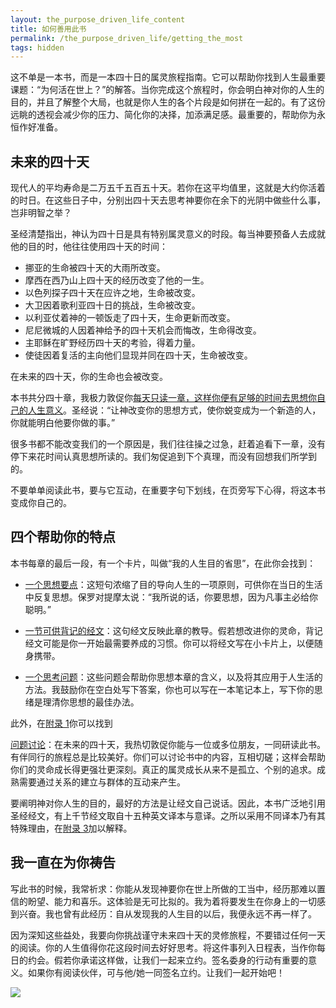 ```yaml
---
layout: the_purpose_driven_life_content
title: 如何善用此书
permalink: /the_purpose_driven_life/getting_the_most
tags: hidden
---
```


<p class="first">这不单是一本书，而是一本四十日的属灵旅程指南。它可以帮助你找到人生最重要课题：“为何活在世上？”的解答。当你完成这个旅程时，你会明白神对你的人生的目的，并且了解整个大局，也就是你人生的各个片段是如何拼在一起的。有了这份远眺的透视会减少你的压力、简化你的决择，加添满足感。最重要的，帮助你为永恒作好准备。</p>

## 未来的四十天

现代人的平均寿命是二万五千五百五十天。若你在这平均值里，这就是大约你活着的时日。在这些日子中，分别出四十天去思考神要你在余下的光阴中做些什么事，岂非明智之举？

圣经清楚指出，神认为四十日是具有特别属灵意义的时段。每当神要预备人去成就他的目的时，他往往使用四十天的时间：

- 挪亚的生命被四十天的大雨所改变。
- 摩西在西乃山上四十天的经历改变了他的一生。
- 以色列探子四十天在应许之地，生命被改变。
- 大卫因着歌利亚四十日的挑战，生命被改变。
- 以利亚仗着神的一顿饭走了四十天，生命更新而改变。
- 尼尼微城的人因着神给予的四十天机会而悔改，生命得改变。
- 主耶稣在旷野经历四十天的考验，得着力量。
- 使徒因着复活的主向他们显现并同在四十天，生命被改变。

在未来的四十天，你的生命也会被改变。

本书共分四十章，我极力敦促你<u>每天只读一章，这样你便有足够的时间去思想你自己的人生意义</u>。圣经说：“<sp>让神改变你的思想方式，使你蜕变成为一个新造的人，你就能明白他要你做的事。</sp>”

很多书都不能改变我们的一个原因是，我们往往操之过急，赶着追看下一章，没有停下来花时间认真思想所读的。我们匆促追到下个真理，而没有回想我们所学到的。

不要单单阅读此书，要与它互动，在重要字句下划线，在页旁写下心得，将这本书变成你自己的。

## 四个帮助你的特点

本书每章的最后一段，有一个卡片，叫做“我的人生目的省思”，在此你会找到：

- <u>一个思想要点</u>：这短句浓缩了目的导向人生的一项原则，可供你在当日的生活中反复思想。保罗对提摩太说：“<sp>我所说的话，你要思想，因为凡事主必给你聪明。<sp>”

- <u>一节可供背记的经文</u>：这句经文反映此章的教导。假若想改进你的灵命，背记经文可能是你一开始最需要养成的习惯。你可以将经文写在小卡片上，以便随身携带。

- <u>一个思考问题</u>：这些问题会帮助你思想本章的含义，以及将其应用于人生活的方法。我鼓励你在空白处写下答案，你也可以写在一本笔记本上，写下你的思绪是理清你思想的最佳办法。

此外，在<a href="/the_purpose_driven_life/appendix_1" class="blue-link">附录 1</a>你可以找到

<u>问题讨论</u>：在未来的四十天，我热切敦促你能与一位或多位朋友，一同研读此书。有伴同行的旅程总是比较美好。你们可以讨论书中的内容，互相切磋；这样会帮助你们的灵命成长得更强壮更深刻。真正的属灵成长从来不是孤立、个别的追求。成熟需要通过关系的建立与群体的互动来产生。

要阐明神对你人生的目的，最好的方法是让经文自己说话。因此，本书广泛地引用圣经经文，有上千节经文取自十五种英文译本与意译。之所以采用不同译本乃有其特殊理由，在<a href="/the_purpose_driven_life/appendix_3" class="blue-link">附录 3</a>加以解释。

## 我一直在为你祷告

写此书的时候，我常祈求：你能从发现神要你在世上所做的工当中，经历那难以置信的盼望、能力和喜乐。这体验是无可比拟的。我为着将要发生在你身上的一切感到兴奋。我也曾有此经历：自从发现我的人生目的以后，我便永远不再一样了。

因为深知这些益处，我要向你挑战谨守未来四十天的灵修旅程，不要错过任何一天的阅读。你的人生值得你花这段时间去好好思考。将这件事列入日程表，当作你每日的约会。假若你承诺这样做，让我们一起来立约。签名委身的行动有重要的意义。如果你有阅读伙伴，可与他/她一同签名立约。让我们一起开始吧！

<div class="article-img-wrapper">
  <img src="https://typora-1259024198.cos.ap-beijing.myqcloud.com/wg/the_purpose_driven_life/image/tpdf_oath.jpg">
</div>